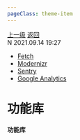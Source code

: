 ```yaml
---
pageClass: theme-item
---
```

<div class="extend-header">
    <div class="info">
        <div class="record">
            <a class="back" href="./">上一级</a>
            <a class="back" href="./">返回</a>
        </div>        
        <div class="mini">
            <span>N 2021.09.14 19:27</span>
        </div>
    </div>
    <div class="content"><div class="custom-block links">
<ul class="desc">
<li><a href="undefined">Fetch</a></li>
<li><a href="undefined">Modernizr</a></li>
<li><a href="undefined">Sentry</a></li>
<li><a href="undefined">Google Analytics</a></li>
</ul>
</div></div>
</div>
<div class="content-header">
<h1>功能库</h1><strong>功能库</strong>
</div>
<div class="static-content">


</div>